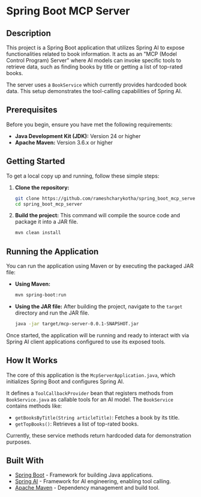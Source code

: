 # Spring Boot MCP Server

## Description

This project is a Spring Boot application that utilizes Spring AI to expose functionalities related to book information. It acts as an "MCP (Model Control Program) Server" where AI models can invoke specific tools to retrieve data, such as finding books by title or getting a list of top-rated books.

The server uses a `BookService` which currently provides hardcoded book data. This setup demonstrates the tool-calling capabilities of Spring AI.

## Prerequisites

Before you begin, ensure you have met the following requirements:

*   **Java Development Kit (JDK):** Version 24 or higher
*   **Apache Maven:** Version 3.6.x or higher

## Getting Started

To get a local copy up and running, follow these simple steps:

1.  **Clone the repository:**
    ```bash
    git clone https://github.com/rameshcharykotha/spring_boot_mcp_server.git
    cd spring_boot_mcp_server
    ```

2.  **Build the project:**
    This command will compile the source code and package it into a JAR file.
    ```bash
    mvn clean install
    ```

## Running the Application

You can run the application using Maven or by executing the packaged JAR file:

*   **Using Maven:**
    ```bash
    mvn spring-boot:run
    ```

*   **Using the JAR file:**
    After building the project, navigate to the `target` directory and run the JAR file.
    ```bash
    java -jar target/mcp-server-0.0.1-SNAPSHOT.jar
    ```

Once started, the application will be running and ready to interact with via Spring AI client applications configured to use its exposed tools.

## How It Works

The core of this application is the `McpServerApplication.java`, which initializes Spring Boot and configures Spring AI.

It defines a `ToolCallbackProvider` bean that registers methods from `BookService.java` as callable tools for an AI model. The `BookService` contains methods like:
*   `getBooksByTitle(String articleTitle)`: Fetches a book by its title.
*   `getTopBooks()`: Retrieves a list of top-rated books.

Currently, these service methods return hardcoded data for demonstration purposes.

## Built With

*   [Spring Boot](https://spring.io/projects/spring-boot) - Framework for building Java applications.
*   [Spring AI](https://spring.io/projects/spring-ai) - Framework for AI engineering, enabling tool calling.
*   [Apache Maven](https://maven.apache.org/) - Dependency management and build tool.
